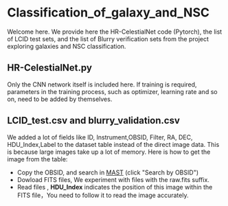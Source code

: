 # Classification_of_galaxy_and_NSC
Welcome here. We provide here the HR-CelestialNet code (Pytorch), the list of LCID test sets, and the list of Blurry verification sets from the project exploring galaxies and NSC classification.
## HR-CelestialNet.py
Only the CNN network itself is included here. If training is required, parameters in the training process, such as optimizer, learning rate and so on, need to be added by themselves.
## LCID_test.csv and blurry_validation.csv
We added a lot of fields like ID, Instrument,OBSID, Filter, RA, DEC, HDU_Index,Label to the dataset table instead of the direct image data. This is because large images take up a lot of memory. Here is how to get the image from the table:
- Copy the OBSID, and search in [MAST](https://mast.stsci.edu/portal/Mashup/Clients/Mast/Portal.html) (click "Search by OBSID")
- Dowload FITS files,  We experiment with files with the raw.fits suffix.
- Read files ,  **HDU_Index** indicates the position of this image within the FITS file，You need to follow it to read the image accurately.
